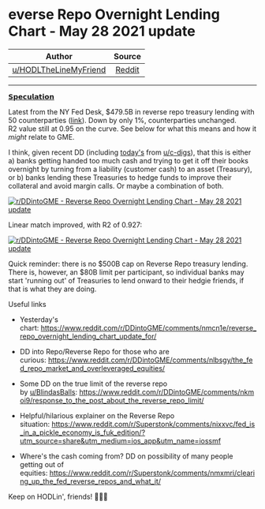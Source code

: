 everse Repo Overnight Lending Chart - May 28 2021 update
========================================================

| Author       | Source       | 
| :-------------: |:-------------:|
|  [u/HODLTheLineMyFriend](https://www.reddit.com/user/HODLTheLineMyFriend/) | [Reddit](https://www.reddit.com/r/DDintoGME/comments/nn2yfa/reverse_repo_overnight_lending_chart_may_28_2021/) | 

---

[𝗦𝗽𝗲𝗰𝘂𝗹𝗮𝘁𝗶𝗼𝗻](https://www.reddit.com/r/DDintoGME/search?q=flair_name%3A%22%F0%9D%97%A6%F0%9D%97%BD%F0%9D%97%B2%F0%9D%97%B0%F0%9D%98%82%F0%9D%97%B9%F0%9D%97%AE%F0%9D%98%81%F0%9D%97%B6%F0%9D%97%BC%F0%9D%97%BB%22&restrict_sr=1)

Latest from the NY Fed Desk, $479.5B in reverse repo treasury lending with 50 counterparties ([link](https://apps.newyorkfed.org/markets/autorates/temp)). Down by only 1%, counterparties unchanged. R2 value still at 0.95 on the curve. See below for what this means and how it *might* relate to GME.

I think, given recent DD (including [today's](https://www.reddit.com/r/Superstonk/comments/nmxmri/clearing_up_the_fed_reverse_repos_and_what_it/) from [u/c-digs](https://www.reddit.com/u/c-digs/)), that this is either a) banks getting handed too much cash and trying to get it off their books overnight by turning from a liability (customer cash) to an asset (Treasury), or b) banks lending these Treasuries to hedge funds to improve their collateral and avoid margin calls. Or maybe a combination of both.

[![r/DDintoGME - Reverse Repo Overnight Lending Chart - May 28 2021 update](https://preview.redd.it/4v9sr4gmaw171.png?width=876&format=png&auto=webp&s=d32e1c1d75c0d3285320b36eaadf7ae3b2063f80)](https://preview.redd.it/4v9sr4gmaw171.png?width=876&format=png&auto=webp&s=d32e1c1d75c0d3285320b36eaadf7ae3b2063f80)

Linear match improved, with R2 of 0.927:

[![r/DDintoGME - Reverse Repo Overnight Lending Chart - May 28 2021 update](https://preview.redd.it/axwx1sj1bw171.png?width=877&format=png&auto=webp&s=edfca046fe0c418826727e8009f7fdd00f0483f0)](https://preview.redd.it/axwx1sj1bw171.png?width=877&format=png&auto=webp&s=edfca046fe0c418826727e8009f7fdd00f0483f0)

Quick reminder: there is no $500B cap on Reverse Repo treasury lending. There is, however, an $80B limit per participant, so individual banks may start 'running out' of Treasuries to lend onward to their hedgie friends, if that is what they are doing.

Useful links

-   Yesterday's chart: <https://www.reddit.com/r/DDintoGME/comments/nmcn1e/reverse_repo_overnight_lending_chart_update_for/>

-   DD into Repo/Reverse Repo for those who are curious: <https://www.reddit.com/r/DDintoGME/comments/nlbsgy/the_fed_repo_market_and_overleveraged_equities/>

-   Some DD on the true limit of the reverse repo by [u/BlindasBalls](https://www.reddit.com/u/BlindasBalls/): <https://www.reddit.com/r/DDintoGME/comments/nkmoi9/response_to_the_post_about_the_reverse_repo_limit/>

-   Helpful/hilarious explainer on the Reverse Repo situation: <https://www.reddit.com/r/Superstonk/comments/nixxvc/fed_is_in_a_pickle_economy_is_fuk_edition/?utm_source=share&utm_medium=ios_app&utm_name=iossmf>

-   Where's the cash coming from? DD on possibility of many people getting out of equities: <https://www.reddit.com/r/Superstonk/comments/nmxmri/clearing_up_the_fed_reverse_repos_and_what_it/>

Keep on HODLin', friends! 🚀🚀🚀
